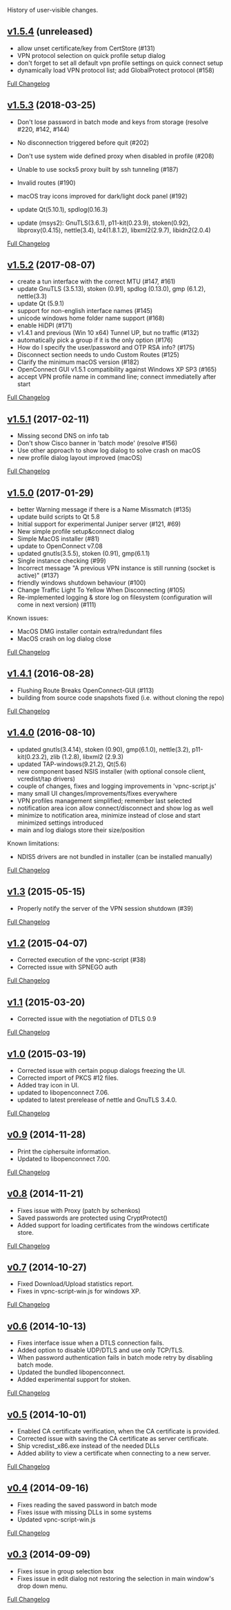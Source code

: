 History of user-visible changes.

## [v1.5.4](https://github.com/openconnect/openconnect-gui/tree/v1.5.4) (unreleased)
- allow unset certificate/key from CertStore (#131)
- VPN protocol selection on quick profile setup dialog
- don't forget to set all default vpn profile settings on quick connect setup
- dynamically load VPN protocol list; add GlobalProtect protocol (#158)

[Full Changelog](https://github.com/openconnect/openconnect-gui/compare/v1.5.3...develop)


## [v1.5.3](https://github.com/openconnect/openconnect-gui/tree/v1.5.3) (2018-03-25)
- Don't lose password in batch mode and keys from storage (resolve #220, #142, #144)
- No disconnection triggered before quit (#202)
- Don't use system wide defined proxy when disabled in profile (#208)
- Unable to use socks5 proxy built by ssh tunneling (#187)
- Invalid routes (#190)
- macOS tray icons improved for dark/light dock panel (#192)

- update Qt(5.10.1), spdlog(0.16.3)
- update (msys2): GnuTLS(3.6.1), p11-kit(0.23.9), stoken(0.92), libproxy(0.4.15), nettle(3.4), lz4(1.8.1.2), libxml2(2.9.7), libidn2(2.0.4)

[Full Changelog](https://github.com/openconnect/openconnect-gui/compare/v1.5.2...v1.5.3)


## [v1.5.2](https://github.com/openconnect/openconnect-gui/tree/v1.5.2) (2017-08-07)
- create a tun interface with the correct MTU (#147, #161)
- update GnuTLS (3.5.13), stoken (0.91), spdlog (0.13.0), gmp (6.1.2), nettle(3.3)
- update Qt (5.9.1)
- support for non-english interface names (#145)
- unicode windows home folder name support (#168)
- enable HiDPI (#171)
- v1.4.1 and previous (Win 10 x64) Tunnel UP, but no traffic (#132)
- automatically pick a group if it is the only option (#176)
- How do I specify the user/password and OTP RSA info? (#175)
- Disconnect section needs to undo Custom Routes (#125)
- Clarify the minimum macOS version (#182)
- OpenConnect GUI v1.5.1 compatibility against Windows XP SP3 (#165)
- accept VPN profile name in command line; connect immediatelly after start

[Full Changelog](https://github.com/openconnect/openconnect-gui/compare/v1.5.1...v1.5.2)


## [v1.5.1](https://github.com/openconnect/openconnect-gui/tree/v1.5.1) (2017-02-11)
- Missing second DNS on info tab
- Don't show Cisco banner in 'batch mode' (resolve #156)
- Use other approach to show log dialog to solve crash on macOS
- new profile dialog layout improved (macOS)

[Full Changelog](https://github.com/openconnect/openconnect-gui/compare/v1.5.0...v1.5.1)


## [v1.5.0](https://github.com/openconnect/openconnect-gui/tree/v1.5.0) (2017-01-29)
- better Warning message if there is a Name Missmatch (#135)
- update build scripts to Qt 5.8
- Initial support for experimental Juniper server (#121, #69)
- New simple profile setup&connect dialog
- Simple MacOS installer (#81)
- update to OpenConnect v7.08
- updated gnutls(3.5.5), stoken (0.91), gmp(6.1.1)
- Single instance checking (#99)
- Incorrect message "A previous VPN instance is still running (socket is active)" (#137)
- friendly windows shutdown behaviour (#100)
- Change Traffic Light To Yellow When Disconnecting (#105)
- Re-implemented logging & store log on filesystem (configuration will come in next version) (#111)

Known issues:
- MacOS DMG installer contain extra/redundant files
- MacOS crash on log dialog close

[Full Changelog](https://github.com/openconnect/openconnect-gui/compare/v1.4.1...v1.5.0)


## [v1.4.1](https://github.com/openconnect/openconnect-gui/tree/v1.4.1) (2016-08-28)
- Flushing Route Breaks OpenConnect-GUI (#113)
- building from source code snapshots fixed (i.e. without cloning the repo)

[Full Changelog](https://github.com/openconnect/openconnect-gui/compare/v1.4.0...v1.4.1)


## [v1.4.0](https://github.com/openconnect/openconnect-gui/tree/v1.4.0) (2016-08-10)
- updated gnutls(3.4.14), stoken (0.90), gmp(6.1.0), nettle(3.2), p11-kit(0.23.2), zlib (1.2.8), libxml2 (2.9.3)
- updated TAP-windows(9.21.2), Qt(5.6)
- new component based NSIS installer (with optional console client, vcredist/tap drivers)
- couple of changes, fixes and logging improvements in 'vpnc-script.js'
- many small UI changes/improvements/fixes everywhere
- VPN profiles management simplified; remember last selected
- notification area icon allow connect/disconnect and show log as well
- minimize to notification area, minimize instead of close and start minimized settings introduced
- main and log dialogs store their size/position

Known limitations:
- NDIS5 drivers are not bundled in installer (can be installed manually)

[Full Changelog](https://github.com/openconnect/openconnect-gui/compare/v1.3...v1.4.0)


## [v1.3](https://github.com/openconnect/openconnect-gui/tree/v1.3) (2015-05-15)
- Properly notify the server of the VPN session shutdown (#39)

[Full Changelog](https://github.com/openconnect/openconnect-gui/compare/v1.2...v1.3)


## [v1.2](https://github.com/openconnect/openconnect-gui/tree/v1.2) (2015-04-07)
- Corrected execution of the vpnc-script (#38)
- Corrected issue with SPNEGO auth

[Full Changelog](https://github.com/openconnect/openconnect-gui/compare/v1.1...v1.2)


## [v1.1](https://github.com/openconnect/openconnect-gui/tree/v1.1) (2015-03-20)
- Corrected issue with the negotiation of DTLS 0.9

[Full Changelog](https://github.com/openconnect/openconnect-gui/compare/v1.0...v1.1)


## [v1.0](https://github.com/openconnect/openconnect-gui/tree/v1.0) (2015-03-19)
- Corrected issue with certain popup dialogs freezing the UI.
- Corrected import of PKCS #12 files.
- Added tray icon in UI.
- updated to libopenconnect 7.06.
- updated to latest prerelease of nettle and GnuTLS 3.4.0.

[Full Changelog](https://github.com/openconnect/openconnect-gui/compare/v0.9...v1.0)


## [v0.9](https://github.com/openconnect/openconnect-gui/tree/v0.9) (2014-11-28)
- Print the ciphersuite information.
- Updated to libopenconnect 7.00.

[Full Changelog](https://github.com/openconnect/openconnect-gui/compare/v0.8...v0.9)


## [v0.8](https://github.com/openconnect/openconnect-gui/tree/v0.8) (2014-11-21)
- Fixes issue with Proxy (patch by schenkos)
- Saved passwords are protected using CryptProtect()
- Added support for loading certificates from the
  windows certificate store.

[Full Changelog](https://github.com/openconnect/openconnect-gui/compare/v0.7...v0.8)


## [v0.7](https://github.com/openconnect/openconnect-gui/tree/v0.7) (2014-10-27)
- Fixed Download/Upload statistics report.
- Fixes in vpnc-script-win.js for windows XP.

[Full Changelog](https://github.com/openconnect/openconnect-gui/compare/v0.6...v0.7)


## [v0.6](https://github.com/openconnect/openconnect-gui/tree/v0.6) (2014-10-13)
- Fixes interface issue when a DTLS connection fails.
- Added option to disable UDP/DTLS and use only TCP/TLS.
- When password authentication fails in batch mode retry
  by disabling batch mode.
- Updated the bundled libopenconnect.
- Added experimental support for stoken.

[Full Changelog](https://github.com/openconnect/openconnect-gui/compare/v0.5...v0.6)


## [v0.5](https://github.com/openconnect/openconnect-gui/tree/v0.5) (2014-10-01)
- Enabled CA certificate verification, when the CA certificate is
  provided.
- Corrected issue with saving the CA certificate as server certificate.
- Ship vcredist_x86.exe instead of the needed DLLs
- Added ability to view a certificate when connecting to a new
  server.

[Full Changelog](https://github.com/openconnect/openconnect-gui/compare/v0.4...v0.5)


## [v0.4](https://github.com/openconnect/openconnect-gui/tree/v0.4) (2014-09-16)
- Fixes reading the saved password in batch mode
- Fixes issue with missing DLLs in some systems
- Updated vpnc-script-win.js

[Full Changelog](https://github.com/openconnect/openconnect-gui/compare/v0.3...v0.4)


## [v0.3](https://github.com/openconnect/openconnect-gui/tree/v0.3) (2014-09-09)
- Fixes issue in group selection box
- Fixes issue in edit dialog not restoring the selection in main
  window's drop down menu.

[Full Changelog](https://github.com/openconnect/openconnect-gui/compare/v0.2...v0.3)
